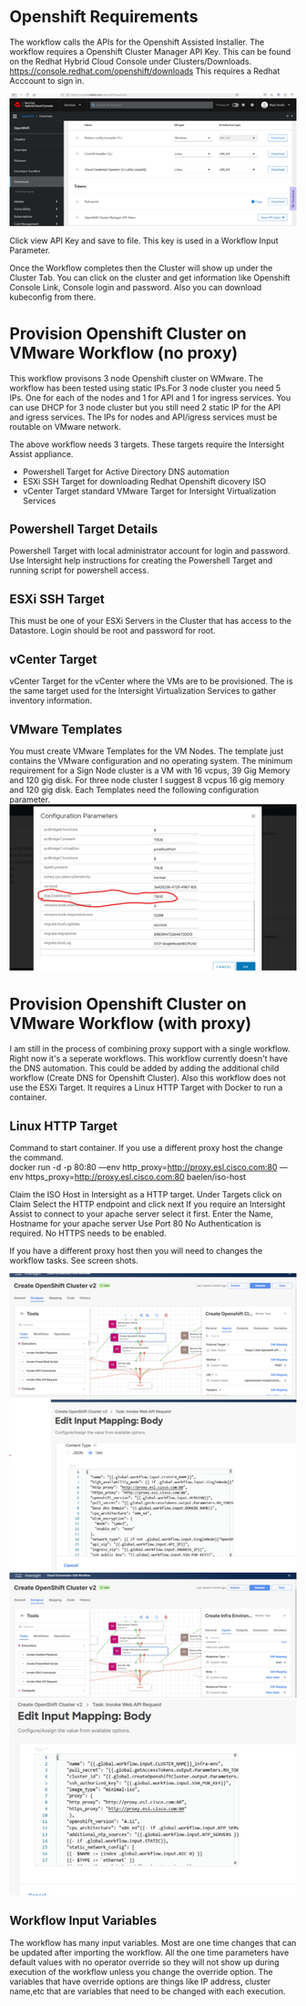 # Openshift Requirements

The workflow calls the APIs for the Openshift Assisted Installer. The workflow requires a Openshift Cluster Manager API Key. This can be found on the Redhat Hybrid Cloud Console under Clusters/Downloads. https://console.redhat.com/openshift/downloads This requires a Redhat Acccount to sign in. 

![This is an image](images/RedhatConsoleDownloads.png)

Click view API Key and save to file. This key is used in a Workflow Input Parameter. 

Once the Workflow completes then the Cluster will show up under the Cluster Tab. You can click on the cluster and get information like Openshift Console Link, Console login and password. Also you can download kubeconfig from there. 


# Provision Openshift Cluster on VMware Workflow (no proxy)

This workflow provisons 3 node Openshift cluster on WMware. The workflow has been tested using static IPs.For 3 node cluster you need 5 IPs. One for each of the nodes and 1 for API and 1 for ingress services. You can use DHCP for 3 node cluster but you still need 2 static IP for the API and igress services. The IPs for nodes and API/igress services must be routable on VMware network.    

The above workflow needs 3 targets. These targets require the Intersight Assist appliance.
 - Powershell Target for Active Directory DNS automation
 - ESXi SSH Target for downloading Redhat Openshift dicovery ISO
 - vCenter Target standard VMware Target for Intersight Virtualization Services  


## Powershell Target Details

Powershell Target with local administrator account for login and password. Use Intersight help instructions for creating the Powershell Target and running script for powershell access.


## ESXi SSH Target
This must be one of your ESXi Servers in the Cluster that has access to the Datastore. Login should be root and password for root.

## vCenter Target
vCenter Target for the vCenter where the VMs are to be provisioned. The is the same target used for the Intersight Virtualization Services to gather inventory information. 


## VMware Templates

You must create VMware Templates for the VM Nodes. The template just contains the VMware configuration and no operating system. The minimum requirement for a Sign Node cluster is a VM with 16 vcpus, 39 Gig Memory and 120 gig disk. For three node cluster I suggest 8 vcpus 16 gig memory and 120 gig disk. Each Templates need the following configuration parameter. 
![This is an image](images/OCP-VMTemplateparam.png)

# Provision Openshift Cluster on VMware Workflow (with proxy)
I am still in the process of combining proxy support with a single workflow. Right now it's a seperate workflows. This workflow currently doesn't have the DNS automation. This could be added by adding the additional child workflow (Create DNS for Openshift Cluster). Also this workflow does not use the ESXi Target. It requires a Linux HTTP Target with Docker to run a container. 

## Linux HTTP Target

Command to start container. If you use a different proxy host the change the command.  
docker run -d -p 80:80 —env http_proxy=http://proxy.esl.cisco.com:80 —env https_proxy=http://proxy.esl.cisco.com:80  baelen/iso-host

Claim the ISO Host in Intersight as a HTTP target.
Under Targets click on Claim
Select the HTTP endpoint and click next
If you require an Intersight Assist to connect to your apache server select it first.
Enter the Name, Hostname for your apache server
Use Port 80
No Authentication is required.
No HTTPS needs to be enabled.
    
If you have a different proxy host then you will need to changes the workflow tasks. See screen shots. 

![This is an image](images/CreateClusterTaskInputBody.png)
![This is an image](images/CreateClusterProxySettings.png)
![This is an image](images/CreateInfraEnviromentBody.png)
![This is an image](images/CreateInfraEnvironmentProxy.png)

## Workflow Input Variables

The workflow has many input variables. Most are one time changes that can be updated after importing the workflow. All the one time parameters have default values with no operator override so they will not show up during execution of the workflow unless you change the override option. The variables that have override options are things like IP address, cluster name,etc that are variables that need to be changed with each execution. 
